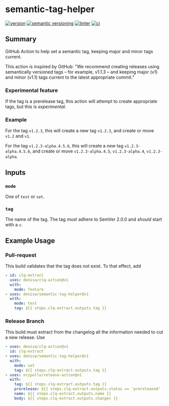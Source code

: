 # semantic-tag-helper

[![version](https://img.shields.io/github/v/release/denisa/semantic-tag-helper?include*prereleases&sort=semver)](https://github.com/denisa/semantic-tag-helper/releases)
[![semantic versioning](https://img.shields.io/badge/semantic%20versioning-2.0.0-informational)](https://semver.org/spec/v2.0.0.html)
[![linter](https://github.com/denisa/semantic-tag-helper/actions/workflows/linter.yaml/badge.svg?branch=main)](https://github.com/denisa/semantic-tag-helper/actions/workflows/linter.yaml?query=branch%3Amain)
[![ci](https://github.com/denisa/semantic-tag-helper/actions/workflows/ci.yaml/badge.svg?branch=main)](https://github.com/denisa/semantic-tag-helper/actions/workflows/ci.yaml?query=branch%3Amain)

## Summary

GitHub Action to help set a semantic tag, keeping major and minor tags current.

This action is inspired by GitHub:
"We recommend creating releases using semantically versioned tags – for example, v1.1.3 –
and keeping major (v1) and minor (v1.1) tags current to the latest appropriate commit."

### Experimental feature

If the tag is a prerelease tag, this action will attempt to create appropriate tags,
but this is *experimental*.

### Example

For the tag `v1.2.3`, this will create a new tag `v1.2.3`, and create or move `v1.2` and `v1`.

For the tag `v1.2.3-alpha.4.5.6`, this will create a new tag `v1.2.3-alpha.4.5.6`,
and create or move `v1.2.3-alpha.4.5`, `v1.2.3-alpha.4`, `v1.2.3-alpha`.

## Inputs

### `mode`

One of `test` or `set`.

### `tag`

The name of the tag. The tag *must* adhere to SemVer 2.0.0 and *should* start with a `v`.

## Example Usage

### Pull-request

This build validates that the tag does not exist.
To that effect, add

```yaml
- id: clq-extract
  uses: denisa/clq-action@v1
  with:
    mode: feature
- uses: denisa/semantic-tag-helper@v1
  with:
    mode: test
    tag: ${{ steps.clq-extract.outputs.tag }}
```

### Release Branch

This build must extract from the changelog all the information needed to cut a new release.
Use

```yaml
- uses: denisa/clq-action@v1
  id: clq-extract
- uses: denisa/semantic-tag-helper@v1
  with:
    mode: set
    tag: ${{ steps.clq-extract.outputs.tag }}
- uses: ncipollo/release-action@v1
  with:
    tag: ${{ steps.clq-extract.outputs.tag }}
    prerelease: ${{ steps.clq-extract.outputs.status == 'prereleased' }}
    name: ${{ steps.clq-extract.outputs.name }}
    body: ${{ steps.clq-extract.outputs.changes }}
```
